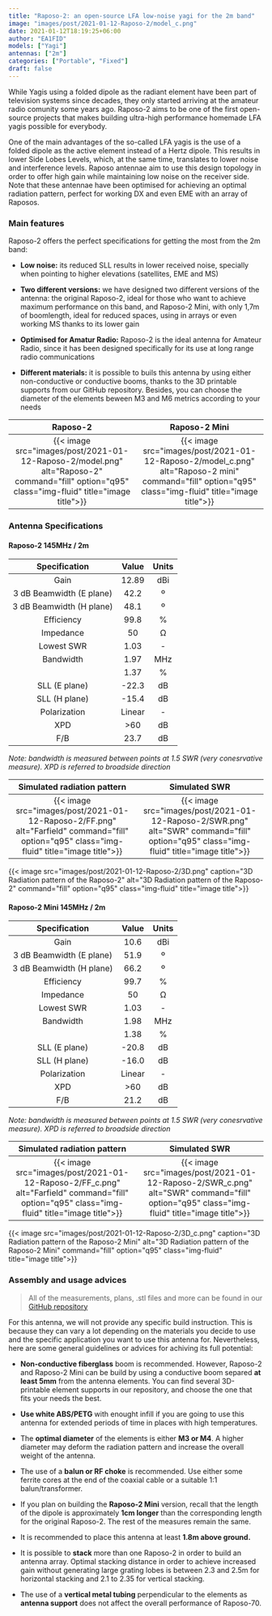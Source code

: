 ```yaml
---
title: "Raposo-2: an open-source LFA low-noise yagi for the 2m band"
image: "images/post/2021-01-12-Raposo-2/model_c.png"
date: 2021-01-12T18:19:25+06:00
author: "EA1FID"
models: ["Yagi"]
antennas: ["2m"]
categories: ["Portable", "Fixed"]
draft: false
---
```


While Yagis using a folded dipole as the radiant element have been part of television systems since decades, they only started arriving at the amateur radio comunity some years ago. Raposo-2 aims to be one of the first open-source projects that makes building ultra-high performance homemade LFA yagis possible for everybody.

One of the main advantages of the so-called LFA yagis is the use of a folded dipole as the active element instead of a Hertz dipole. This results in lower Side Lobes Levels, which, at the same time, translates to lower noise and interference levels. Raposo antennae aim to use this design topology in order to offer high gain while maintaining low noise on the receiver side. Note that these antennae have been optimised for achieving an optimal radiation pattern, perfect for working DX and even EME with an array of Raposos.




### Main features

Raposo-2 offers the perfect specifications for getting the most from the 2m band:

- **Low noise:** its reduced SLL results in lower received noise, specially when pointing to higher elevations (satellites, EME and MS)

- **Two different versions:** we have designed two different versions of the antenna: the original Raposo-2, ideal for those who want to achieve maximum performance on this band, and Raposo-2 Mini, with only 1,7m of boomlength, ideal for reduced spaces, using in arrays or even working MS thanks to its lower gain

- **Optimised for Amatur Radio:** Raposo-2 is the ideal antenna for Amateur Radio, since it has been designed specifically for its use at long range radio communications

- **Different materials:** it is possible to buils this antenna by using either non-conductive or conductive booms, thanks to the 3D printable supports from our GitHub repository. Besides, you can choose the diameter of the elements beween M3 and M6 metrics according to your needs

Raposo-2 | Raposo-2 Mini
:-------------------------:|:-------------------------:
{{< image src="images/post/2021-01-12-Raposo-2/model.png" alt="Raposo-2" command="fill" option="q95" class="img-fluid" title="image title">}}  |  {{< image src="images/post/2021-01-12-Raposo-2/model_c.png" alt="Raposo-2 mini" command="fill" option="q95" class="img-fluid" title="image title">}}

### Antenna Specifications

#### Raposo-2 145MHz / 2m 

|           **Specification**           |  **Value** | **Units** |
|:------------------------:|:------:|:-----:|
|           Gain           |    12.89   |  dBi  |
| 3 dB Beamwidth (E plane) |    42.2    |   º   |
| 3 dB Beamwidth (H plane) |    48.1    |   º   |
|        Efficiency        |    99.8    |   %   |
|         Impedance        |    50      |   Ω   |
|        Lowest SWR        |    1.03    |   -   |
|         Bandwidth        |    1.97    |  MHz  |
|                          |    1.37    |   %   |
|       SLL (E plane)      |    -22.3   |   dB  |
|       SLL (H plane)      |    -15.4   |   dB  |
|       Polarization       |    Linear  |   -   |
|            XPD           |    >60     |   dB  |
|            F/B           |    23.7    |   dB  |

*Note: bandwidth is measured between points at 1.5 SWR (very conesrvative measure). XPD is referred to broadside direction*

Simulated radiation pattern | Simulated SWR
:-------------------------:|:-------------------------:
{{< image src="images/post/2021-01-12-Raposo-2/FF.png" alt="Farfield" command="fill" option="q95" class="img-fluid" title="image title">}}  |  {{< image src="images/post/2021-01-12-Raposo-2/SWR.png" alt="SWR" command="fill" option="q95" class="img-fluid" title="image title">}}

{{< image src="images/post/2021-01-12-Raposo-2/3D.png" caption="3D Radiation pattern of the Raposo-2" alt="3D Radiation pattern of the Raposo-2" command="fill" option="q95" class="img-fluid" title="image title">}}


#### Raposo-2 Mini 145MHz / 2m 

|           **Specification**           |  **Value** | **Units** |
|:------------------------:|:------:|:-----:|
|           Gain           |    10.6    |  dBi  |
| 3 dB Beamwidth (E plane) |    51.9    |   º   |
| 3 dB Beamwidth (H plane) |    66.2    |   º   |
|        Efficiency        |    99.7    |   %   |
|         Impedance        |    50      |   Ω   |
|        Lowest SWR        |    1.03    |   -   |
|         Bandwidth        |    1.98    |  MHz  |
|                          |    1.38    |   %   |
|       SLL (E plane)      |    -20.8   |   dB  |
|       SLL (H plane)      |    -16.0   |   dB  |
|       Polarization       |    Linear  |   -   |
|            XPD           |    >60     |   dB  |
|            F/B           |    21.2    |   dB  |

*Note: bandwidth is measured between points at 1.5 SWR (very conesrvative measure). XPD is referred to broadside direction*

Simulated radiation pattern | Simulated SWR
:-------------------------:|:-------------------------:
{{< image src="images/post/2021-01-12-Raposo-2/FF_c.png" alt="Farfield" command="fill" option="q95" class="img-fluid" title="image title">}}  |  {{< image src="images/post/2021-01-12-Raposo-2/SWR_c.png" alt="SWR" command="fill" option="q95" class="img-fluid" title="image title">}}

{{< image src="images/post/2021-01-12-Raposo-2/3D_c.png" caption="3D Radiation pattern of the Raposo-2 Mini" alt="3D Radiation pattern of the Raposo-2 Mini" command="fill" option="q95" class="img-fluid" title="image title">}}


### Assembly and usage advices

>All of the measurements, plans, .stl files and more can be found in our [GitHub repository](https://github.com/pepassaco/FIDtennas)

For this antenna, we will not provide any specific build instruction. This is because they can vary a lot depending on the materials you decide to use and the specific application you want to use this antenna for. Nevertheless, here are some general guidelines or advices for achiving its full potential:

- **Non-conductive fiberglass** boom is recommended. However, Raposo-2 and Raposo-2 Mini can be build by using a conductive boom separed **at least 5mm** from the antenna elements. You can find several 3D-printable element supports in our repository, and choose the one that fits your needs the best.

- **Use white ABS/PETG** with enought infill if you are going to use this antenna for extended periods of time in places with high temperatures.

- The **optimal diameter** of the elements is either **M3 or M4**. A higher diameter may deform the radiation pattern and increase the overall weight of the antenna.

- The use of a **balun or RF choke** is recommended. Use either some ferrite cores at the end of the coaxial cable or a suitable 1:1 balun/transformer.

- If you plan on building the **Raposo-2 Mini** version, recall that the length of the dipole is approximately **1cm longer** than the corresponding length for the original Raposo-2. The rest of the measures remain the same.

- It is recommended to place this antenna at least **1.8m above ground.**

- It is possible to **stack** more than one Raposo-2 in order to build an antenna array. Optimal stacking distance in order to achieve increased gain without generating large grating lobes is between 2.3 and 2.5m for horizontal stacking and 2.1 to 2.35 for vertical stacking.

- The use of a **vertical metal tubing** perpendicular to the elements as **antenna support** does not affect the overall performance of Raposo-70.
